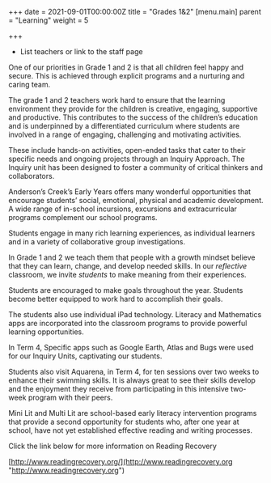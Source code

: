 +++
date = 2021-09-01T00:00:00Z
title = "Grades 1&2"
[menu.main]
parent = "Learning"
weight = 5

+++
* List teachers or link to the staff page

One of our priorities in Grade 1 and 2 is that all children feel happy and secure. This is achieved through explicit programs and a nurturing and caring team.

The grade 1 and 2 teachers work hard to ensure that the learning environment they provide for the children is creative, engaging, supportive and productive. This contributes to the success of the children’s education and is underpinned by a differentiated curriculum where students are involved in a range of engaging, challenging and motivating activities.

These include hands-on activities, open-ended tasks that cater to their specific needs and ongoing projects through an Inquiry Approach. The Inquiry unit has been designed to foster a community of critical thinkers and collaborators.

Anderson’s Creek’s Early Years offers many wonderful opportunities that encourage students’ social, emotional, physical and academic development. A wide range of in-school incursions, excursions and extracurricular programs complement our school programs.

Students engage in many rich learning experiences, as individual learners and in a variety of collaborative group investigations.

In Grade 1 and 2 we teach them that people with a growth mindset believe that they can learn, change, and develop needed skills. In our _reflective_ classroom, we invite _students_ to make meaning from their experiences.

Students are encouraged to make goals throughout the year. Students become better equipped to work hard to accomplish their goals.

The students also use individual iPad technology. Literacy and Mathematics apps are incorporated into the classroom programs to provide powerful learning opportunities.

In Term 4, Specific apps such as Google Earth, Atlas and Bugs were used for our Inquiry Units, captivating our students.

Students also visit Aquarena, in Term 4, for ten sessions over two weeks to enhance their swimming skills. It is always great to see their skills develop and the enjoyment they receive from participating in this intensive two-week program with their peers.

Mini Lit and Multi Lit are school-based early literacy intervention programs that provide a second opportunity for students who, after one year at school, have not yet established effective reading and writing processes.

Click the link below for more information on Reading Recovery

[http://www.readingrecovery.org/](http://www.readingrecovery.org "http://www.readingrecovery.org")